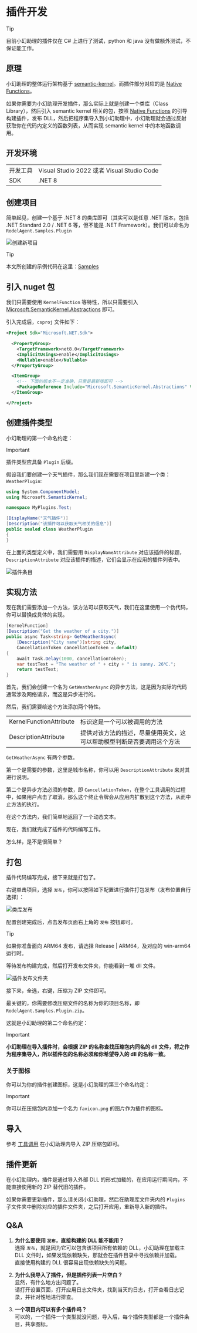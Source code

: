 # 插件开发

> [!TIP]
> 目前小幻助理的插件仅在 C# 上进行了测试，python 和 java 没有做额外测试，不保证能工作。

## 原理

小幻助理的整体运行架构基于 [semantic-kernel](https://github.com/microsoft/semantic-kernel)。而插件部分对应的是 [Native Functions](https://learn.microsoft.com/en-us/semantic-kernel/agents/plugins/using-the-kernelfunction-decorator?tabs=Csharp)。

如果你需要为小幻助理开发插件，那么实际上就是创建一个类库（Class Library），然后引入 semantic kernel 相关的包，按照 [Native Functions](https://learn.microsoft.com/en-us/semantic-kernel/agents/plugins/using-the-kernelfunction-decorator?tabs=Csharp) 的引导构建插件，发布 DLL，然后把程序集导入到小幻助理中，小幻助理就会通过反射获取你在代码内定义的函数列表，从而实现 semantic kernel 中的本地函数调用。

## 开发环境

|||
|-|-|
|开发工具|Visual Studio 2022 或者 Visual Studio Code|
|SDK|.NET 8|

## 创建项目

简单起见，创建一个基于 .NET 8 的类库即可（其实可以是任意 .NET 版本，包括 .NET Standard 2.0 / .NET 6 等，但不能是 .NET Framework）。我们可以命名为 `RodelAgent.Samples.Plugin`

![创建新项目](./assets/zh/plugin-new-project.png)

> [!TIP]
> 本文所创建的示例代码在这里：[Samples](https://github.com/Richasy/Rodel.Agent/tree/main/src/Samples/RodelAgent.Samples.Plugin)

## 引入 nuget 包

我们只需要使用 `KernelFunction` 等特性，所以只需要引入 [Microsoft.SemanticKernel.Abstractions](https://www.nuget.org/packages/Microsoft.SemanticKernel.Abstractions/) 即可。

引入完成后，`csproj` 文件如下：

```xml
<Project Sdk="Microsoft.NET.Sdk">

  <PropertyGroup>
    <TargetFramework>net8.0</TargetFramework>
    <ImplicitUsings>enable</ImplicitUsings>
    <Nullable>enable</Nullable>
  </PropertyGroup>

  <ItemGroup>
    <!-- 下面的版本不一定准确，只需是最新版即可 -->
    <PackageReference Include="Microsoft.SemanticKernel.Abstractions" Version="1.14.1" />
  </ItemGroup>

</Project>
```

## 创建插件类型

小幻助理的第一个命名约定：

> [!IMPORTANT]
> 插件类型应具备 `Plugin` 后缀。

假设我们要创建一个天气插件，那么我们现在需要在项目里新建一个类：`WeatherPlugin`:

```csharp
using System.ComponentModel;
using Microsoft.SemanticKernel;

namespace MyPlugins.Test;

[DisplayName("天气插件")]
[Description("该插件可以获取天气相关的信息")]
public sealed class WeatherPlugin
{
}
```

在上面的类型定义中，我们需要用 `DisplayNameAttribute` 对应该插件的标题，`DescriptionAttribute` 对应该插件的描述，它们会显示在应用的插件列表中。

<div style="max-width:320px">

![插件条目](./assets/zh/plugin-item.png)

</div>

## 实现方法

现在我们需要添加一个方法，该方法可以获取天气，我们在这里使用一个伪代码，你可以替换成具体的实现。

```csharp
[KernelFunction]
[Description("Get the weather of a city.")]
public async Task<string> GetWeatherAsync(
    [Description("City name")]string city,
    CancellationToken cancellationToken = default)
{
    await Task.Delay(1000, cancellationToken);
    var testText = "The weather of " + city + " is sunny. 26℃.";
    return testText;
}
```

首先，我们会创建一个名为 `GetWeatherAsync` 的异步方法，这是因为实际的代码通常涉及网络请求，而这是异步进行的。

然后，我们需要给这个方法添加两个特性。

|||
|-|-|
|KernelFunctionAttribute|标识这是一个可以被调用的方法|
|DescriptionAttribute|提供对该方法的描述，尽量使用英文，这可以帮助模型判断是否要调用这个方法|

`GetWeatherAsync` 有两个参数。

第一个是需要的参数，这里是城市名称，你可以用 `DescriptionAttribute` 来对其进行说明。

第二个是异步方法必须的参数，即 `CancellationToken`，在整个工具调用的过程中，如果用户点击了取消，那么这个终止令牌会从应用内扩散到这个方法，从而中止方法的执行。

在这个方法内，我们简单地返回了一个动态文本。

现在，我们就完成了插件的代码编写工作。

怎么样，是不是很简单？

## 打包

插件代码编写完成，接下来就是打包了。

右键单击项目，选择 `发布`，你可以按照如下配置进行插件打包发布（发布位置自行选择）：

![类库发布](./assets/zh/plugin-publish.png)

配置创建完成后，点击发布页面右上角的 `发布` 按钮即可。

> [!TIP]
> 如果你准备面向 ARM64 发布，请选择 Release | ARM64，及对应的 win-arm64 运行时。

等待发布构建完成，然后打开发布文件夹，你能看到一堆 dll 文件。

![插件发布文件夹](./assets/zh/plugin-folder.png)

接下来，全选，右键，压缩为 ZIP 文件即可。

最关键的，你需要修改压缩文件的名称为你的项目名称，即 `RodelAgent.Samples.Plugin.zip`。

这就是小幻助理的第二个命名约定：

> [!IMPORTANT]
> **小幻助理在导入插件时，会根据 ZIP 的名称查找压缩包内同名的 dll 文件，将之作为程序集导入，所以插件包的名称必须和你希望导入的 dll 的名称一致。**

### 关于图标

你可以为你的插件创建图标，这是小幻助理的第三个命名约定：

> [!IMPORTANT]
> 你可以在压缩包内添加一个名为 `favicon.png` 的图片作为插件的图标。

## 导入

参考 [工具调用](./chat-tools#导入工具插件) 在小幻助理内导入 ZIP 压缩包即可。

## 插件更新

在小幻助理内，插件是通过导入外部 DLL 的形式加载的，在应用运行期间内，不能直接使用新的 ZIP 替代旧的插件。

如果你需要更新插件，那么请关闭小幻助理，然后在助理库文件夹内的 `Plugins` 子文件夹中删除对应的插件文件夹，之后打开应用，重新导入新的插件。

## Q&A

1. **为什么要使用 `发布`，直接构建的 DLL 能不能用？**  
    选择 `发布`，就是因为它可以包含该项目所有依赖的 DLL，小幻助理在加载主 DLL 文件时，如果发现依赖缺失，那就会在插件目录中寻找依赖并加载。  
    直接使用构建的 DLL 很容易出现依赖缺失的问题。

2. **为什么我导入了插件，但是插件列表一片空白？**  
    显然，有什么地方出问题了。  
    请打开设置页面，打开应用日志文件夹，找到当天的日志，打开查看日志记录，并针对性地进行排查。

3. **一个项目内可以有多个插件吗？**  
    可以的，一个插件一个类型就没问题，导入后，每个插件类型都是一个插件条目，共享图标。